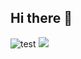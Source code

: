 ## Hi there 👋

![test](https://64.media.tumblr.com/3a1f11323c1f579f6b55720928c2c8c4/5c9e3275372ec85e-77/s400x600/b9677d85fb81676fb66d6b5de51ae22f8d6630b3.gifv)
![](https://64.media.tumblr.com/6dd8f7837a16a52dd78e0f989c52a27b/ef969ff9e2c50db8-e3/s400x600/2725f7ffe11f0d98a6f22b4d3aa63c4d225096c4.gifv)




<!--
**timmasso/timmasso** is a ✨ _special_ ✨ repository because its `README.md` (this file) appears on your GitHub profile.

Here are some ideas to get you started:

- 🔭 I’m currently working on ...
- 🌱 I’m currently learning ...
- 👯 I’m looking to collaborate on ...
- 🤔 I’m looking for help with ...
- 💬 Ask me about ...
- 📫 How to reach me: ...
- 😄 Pronouns: ...
- ⚡ Fun fact: ...
-->
